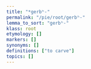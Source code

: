 ```yaml
---
title: "*gerbʰ-"
permalink: "/pie/root/gerbʰ-"
lemma_to_sort: "gerbʰ-"
klass: root
etymology: []
markers: []
synonyms: []
definitions: ["to carve"]
topics: []
---
```

